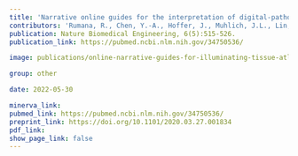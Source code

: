 ```yaml
---
title: 'Narrative online guides for the interpretation of digital-pathology images and tissue-atlas data.'
contributors: 'Rumana, R., Chen, Y.-A., Hoffer, J., Muhlich, J.L., Lin, J.-R., Krueger, R., Pfister, H., Mitchell, R., Santagata, S., & Sorger, P. K. (2022).'
publication: Nature Biomedical Engineering, 6(5):515-526.
publication_link: https://pubmed.ncbi.nlm.nih.gov/34750536/

image: publications/online-narrative-guides-for-illuminating-tissue-atlas-data-and-digital-pathology-images.PNG

group: other

date: 2022-05-30

minerva_link:
pubmed_link: https://pubmed.ncbi.nlm.nih.gov/34750536/
preprint_link: https://doi.org/10.1101/2020.03.27.001834
pdf_link:
show_page_link: false
---
```

